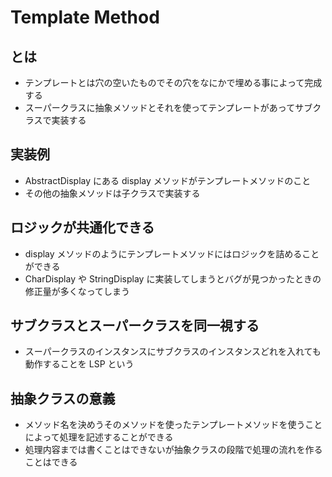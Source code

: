 # Template Method

## とは
- テンプレートとは穴の空いたものでその穴をなにかで埋める事によって完成する
- スーパークラスに抽象メソッドとそれを使ってテンプレートがあってサブクラスで実装する

## 実装例

- AbstractDisplay にある display メソッドがテンプレートメソッドのこと
- その他の抽象メソッドは子クラスで実装する

## ロジックが共通化できる

- display メソッドのようにテンプレートメソッドにはロジックを詰めることができる
- CharDisplay や StringDisplay に実装してしまうとバグが見つかったときの修正量が多くなってしまう

## サブクラスとスーパークラスを同一視する

- スーパークラスのインスタンスにサブクラスのインスタンスどれを入れても動作することを LSP という

## 抽象クラスの意義

- メソッド名を決めうそのメソッドを使ったテンプレートメソッドを使うことによって処理を記述することができる
- 処理内容までは書くことはできないが抽象クラスの段階で処理の流れを作ることはできる

